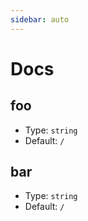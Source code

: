 ```yaml
---
sidebar: auto
---
```


# Docs

## foo

- Type: `string`
- Default: `/`

## bar

- Type: `string`
- Default: `/`

